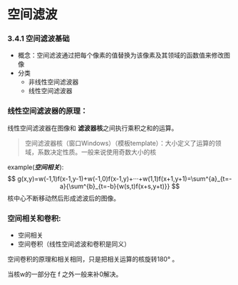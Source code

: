 # 空间滤波

### 3.4.1 空间滤波基础

* 概念：空间滤波通过把每个像素的值替换为该像素及其领域的函数值来修改图像
* 分类
  * 非线性空间滤波器
  * 线性空间滤波器

### 线性空间滤波器的原理：

线性空间滤波器在图像和 **滤波器核**之间执行乘积之和的运算。

> 空间滤波器核（窗口Windows）（模板template）：大小定义了运算的领域，系数决定性质。一般来说使用奇数大小的核

example(***空间相关***):
$$
g(x,y)=w(-1,1)f(x-1,y-1)+w(-1,0)f(x-1,y)+···+w(1,1)f(x+1,y+1)=\sum^{a}_{t=-a}{\sum^{b}_{t=-b}{w(s,t)f(x+s,y+t)}}
$$
核中心不断移动然后形成滤波后的图像。

### 空间相关和卷积:

* 空间相关
* 空间卷积（线性空间滤波和卷积是同义）

空间卷积的原理和相关相同，只是把相关运算的核旋转180°  。

当核w的一部分在 f 之外一般来补0解决。